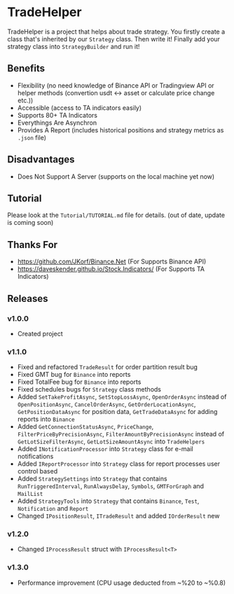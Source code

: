 # TradeHelper

TradeHelper is a project that helps about trade strategy. You firstly create a class that's inherited by our `Strategy` class. Then write it! Finally add your strategy class into `StrategyBuilder` and run it!

## Benefits

* Flexibility (no need knowledge of Binance API or Tradingview API or helper methods (convertion usdt <-> asset or calculate price change etc.))
* Accessible (access to TA indicators easily)
* Supports 80+ TA Indicators
* Everythings Are Asynchron
* Provides A Report (includes historical positions and strategy metrics as `.json` file)

## Disadvantages

* Does Not Support A Server (supports on the local machine yet now)

## Tutorial

Please look at the `Tutorial/TUTORIAL.md` file for details. (out of date, update is coming soon)

## Thanks For

* https://github.com/JKorf/Binance.Net (For Supports Binance API)
* https://daveskender.github.io/Stock.Indicators/ (For Supports TA Indicators)

## Releases

### v1.0.0
- Created project
### v1.1.0
- Fixed and refactored `TradeResult` for order partition result bug
- Fixed GMT bug for `Binance` into reports
- Fixed TotalFee bug for `Binance` into reports
- Fixed schedules bugs for `Strategy` class methods
- Added `SetTakeProfitAsync`, `SetStopLossAsync`, `OpenOrderAsync` instead of `OpenPositionAsync`, `CancelOrderAsync`, `GetOrderLocationAsync`, `GetPositionDataAsync` for position data, `GetTradeDataAsync` for adding reports into `Binance`
- Added `GetConnectionStatusAsync`, `PriceChange`, `FilterPriceByPrecisionAsync`, `FilterAmountByPrecisionAsync` instead of `GetLotSizeFilterAsync`, `GetLotSizeAmountAsync` into `TradeHelpers`
- Added `INotificationProcessor` into `Strategy` class for e-mail notifications
- Added `IReportProcessor` into `Strategy` class for report processes user control based
- Added `StrategySettings` into `Strategy` that contains `RunTriggeredInterval`, `RunAlwaysDelay`, `Symbols`, `GMTForGraph` and `MailList`
- Added `StrategyTools` into `Strategy` that contains `Binance`, `Test`, `Notification` and `Report`
- Changed `IPositionResult`, `ITradeResult` and added `IOrderResult` new
### v1.2.0
- Changed `IProcessResult` struct with `IProcessResult<T>`
### v1.3.0
- Performance improvement (CPU usage deducted from ~%20 to ~%0.8)
